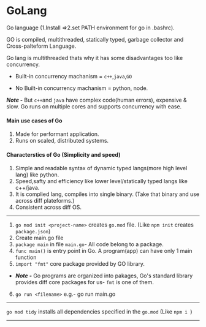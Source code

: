 # GoLang
Go language (1.Install =>2.set PATH environment for go in .bashrc).

GO is compiled, multithreaded, statically typed, garbage collector and Cross-palteform Language.

Go lang is multithreaded thats why it has some disadvantages too like concurrency.

- Built-in concurrency machanism = `c++`,`java`,`GO`

- No Built-in concurrency machanism = python, node.

***Note -*** But `c++`and `java` have complex code(human errors), expensive & slow. Go runs on multiple cores and supports concurrency with ease.

#### Main use cases of Go
1. Made for performant application.
2. Runs on scaled, distributed systems.

#### Characterstics of Go (Simplicity and speed)
1. Simple and readable syntax of dynamic typed  langs(more high level lang) like python.
2. Speed,safty and efficiency like lower level/statically typed langs like c++/java.
3. It is complied lang, compiles into single binary. (Take that binary and use across diff plateforms.)
4. Consistent across diff OS.

---

1. `go mod init <project-name>` creates `go.mod` file. (Like `npm init` creates `package.json`)
2. Create main.go file
3. `package main` in file `main.go`- All code belong to a package.
4. `func main()` is entry point in Go. A program(app) can have only 1 main function
5. `import "fmt"` core package provided by GO library.

- ***Note -*** Go programs are organized into pakages, Go's standard library provides diff core packages for us- `fmt` is one of them.

6. `go run <filename>` e.g.- go run main.go

---
`go mod tidy` installs all dependencies specified in the `go.mod` (Like `npm i `)

---

